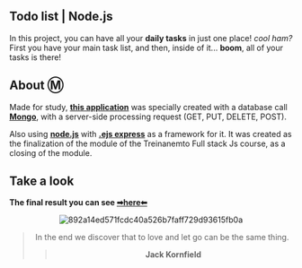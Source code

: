 ## Todo list | Node.js

In this project, you can have all your **daily tasks** in just one place! *cool ham?* 
First you have your main task list, and then, inside of it... **boom**, all of your tasks is there! 

## About Ⓜ

Made for study, **[this application](https://gentle-savannah-17620.herokuapp.com/)** was specially created with a database call **[Mongo](https://www.mongodb.com/pt-br)**, with a server-side processing request (GET, PUT, DELETE, POST).

Also using **[node.js](https://nodejs.org/en/)** with **[.ejs express](https://expressjs.com/pt-br/)** as a framework for it.
It was created as the finalization of the module of the Treinanemto Full stack Js course, as a closing of the module.

## Take a look 

 **The final result you can see [➡here⬅](https://gentle-savannah-17620.herokuapp.com/)**
 
<div align="center">
 
![892a14ed571fcdc40a526b7faff729d93615fb0a](https://user-images.githubusercontent.com/94147847/173355456-c3a781fd-fbd3-47c9-a650-763675c355a5.gif)


 > In the end we discover that to love and let go can be the same thing.
 >> **Jack Kornfield**
<div \> 
